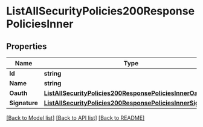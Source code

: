 # ListAllSecurityPolicies200ResponsePoliciesInner

## Properties

Name | Type | Description | Notes
------------ | ------------- | ------------- | -------------
**Id** | **string** |  |[optional] 
**Name** | **string** |  |[optional] 
**Oauth** | [**ListAllSecurityPolicies200ResponsePoliciesInnerOauth**](ListAllSecurityPolicies200ResponsePoliciesInnerOauth.md) |  |[optional] 
**Signature** | [**ListAllSecurityPolicies200ResponsePoliciesInnerSignature**](ListAllSecurityPolicies200ResponsePoliciesInnerSignature.md) |  |[optional] 

[[Back to Model list]](../README.md#documentation-for-models) [[Back to API list]](../README.md#documentation-for-api-endpoints) [[Back to README]](../README.md)


